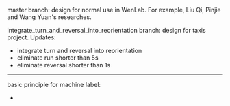 master branch: design for normal use in WenLab. For example, Liu Qi, Pinjie and Wang Yuan's researches.

integrate_turn_and_reversal_into_reorientation branch: design for taxis project. Updates:

* integrate turn and reversal into reorientation
* eliminate run shorter than 5s
* eliminate reversal shorter than 1s

---

basic principle for machine label:

* 

